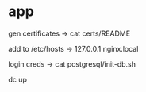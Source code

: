 # app

gen certificates -> cat certs/README

add to /etc/hosts -> 127.0.0.1   nginx.local

login creds -> cat postgresql/init-db.sh

dc up
